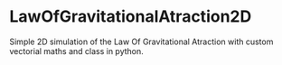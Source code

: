 # LawOfGravitationalAtraction2D
Simple 2D simulation of the Law Of Gravitational Atraction with custom vectorial maths and class in python.
